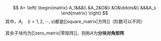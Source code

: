 $$
A=
\left(
\begin{matrix}
A_1&&&\\
&A_2&O&\\
&O&\ddots&\\
&&&A_s
\end{matrix}
\right)
$$
其中，$A_i\quad (i=1,2,\cdots,s)$都是[[square_matrix|方阵]]（阶数可以不同）

其余子块均为[[zero_matrix|零矩阵]]，则称$A$为**分块对角矩阵**